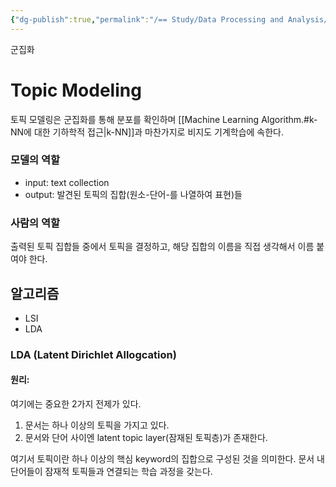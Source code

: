 ```yaml
---
{"dg-publish":true,"permalink":"/== Study/Data Processing and Analysis/Clustering/","created":"2023-12-19T15:35:12.000+09:00","updated":"2025-01-14T15:33:44.000+09:00"}
---
```



군집화

# Topic Modeling
토픽 모델링은 군집화를 통해 분포를 확인하며 [[Machine Learning Algorithm.#k-NN에 대한 기하학적 접근\|k-NN]]과 마찬가지로 비지도 기계학습에 속한다.

### 모델의 역할
- input:
	text collection
- output:
	발견된 토픽의 집합(원소-단어-를 나열하여 표현)들

### 사람의 역할
출력된 토픽 집합들 중에서 토픽을 결정하고, 해당 집합의 이름을 직접 생각해서 이름 붙여야 한다.


## 알고리즘
- LSI
- LDA

### LDA (Latent Dirichlet Allogcation)

#### 원리:
여기에는 중요한 2가지 전제가 있다.
1. 문서는 하나 이상의 토픽을 가지고 있다.
2. 문서와 단어 사이엔 latent topic layer(잠재된 토픽층)가 존재한다.

여기서 토픽이란 하나 이상의 핵심 keyword의 집합으로 구성된 것을 의미한다.
문서 내 단어들이 잠재적 토픽들과 연결되는 학습 과정을 갖는다.

